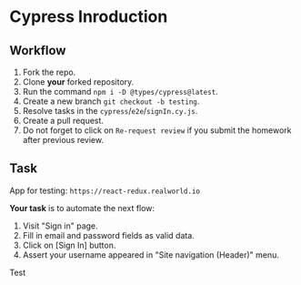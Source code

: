 # Cypress Inroduction

## Workflow

1. Fork the repo.
1. Clone **your** forked repository.
1. Run the command `npm i -D @types/cypress@latest`.
1. Create a new branch `git checkout -b testing`.
1. Resolve tasks in the `cypress`/`e2e`/`signIn.cy.js`.
1. Create a pull request.
1. Do not forget to click on `Re-request review` if you submit the homework after previous review.

## Task

App for testing: `https://react-redux.realworld.io`

**Your task** is to automate the next flow:

1. Visit "Sign in" page.
1. Fill in email and password fields as valid data.
1. Click on [Sign In] button.
1. Assert your username appeared in "Site navigation (Header)" menu.

Test
